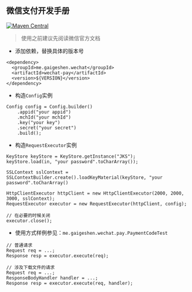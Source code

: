 ## 微信支付开发手册
[![Maven Central](https://img.shields.io/maven-central/v/me.gaigeshen.wechat/wechat-pay.svg)](http://mvnrepository.com/artifact/me.gaigeshen.wechat/wechat-pay)
> 使用之前建议先阅读微信官方文档

- 添加依赖，替换具体的版本号
```
<dependency>
  <groupId>me.gaigeshen.wechat</groupId>
  <artifactId>wechat-pay</artifactId>
  <version>${VERSION}</version>
</dependency>
```

- 构造`Config`实例
```
Config config = Config.builder()
    .appid("your appid")
    .mchId("your mchId")
    .key("your key")
    .secret("your secret")
    .build();
```
- 构造`RequestExecutor`实例
```
KeyStore keyStore = KeyStore.getInstance("JKS");
keyStore.load(in, "your password".toCharArray());

SSLContext sslContext = SSLContextBuilder.create().loadKeyMaterial(keyStore, "your password".toCharArray()

HttpClientExecutor httpClient = new HttpClientExecutor(2000, 2000, 3000, sslContext);
RequestExecutor executor = new RequestExecutor(httpClient, config);

// 在必要的时候关闭
executor.close();
```
- 使用方式样例参见：```me.gaigeshen.wechat.pay.PaymentCodeTest```
```
// 普通请求
Request req = ...;
Response resp = executor.execute(req);

// 涉及下载文件的请求
Request req = ...;
ResponseBodyHandler handler = ...;
Response resp = executor.execute(req, handler);
```